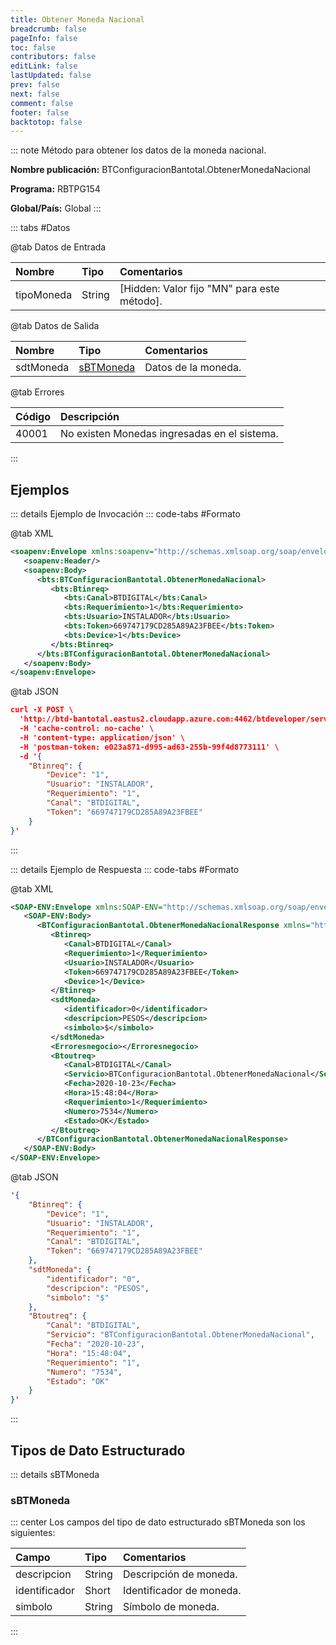 ```yaml
---
title: Obtener Moneda Nacional
breadcrumb: false
pageInfo: false
toc: false
contributors: false
editLink: false
lastUpdated: false
prev: false
next: false
comment: false
footer: false
backtotop: false
---
```


<!-- ABRE DATOS DEL MÉTODO -->
::: note Método para obtener los datos de la moneda nacional.

**Nombre publicación:** BTConfiguracionBantotal.ObtenerMonedaNacional

**Programa:** RBTPG154

**Global/País:** Global
:::
<!-- CIERRA DATOS DEL MÉTODO -->

<!-- ABRE TABLA DE DATOS -->
::: tabs #Datos 

@tab Datos de Entrada

Nombre | Tipo | Comentarios
:--------- | :--------- | :---------
tipoMoneda | String | [Hidden: Valor fijo "MN" para este método].

@tab Datos de Salida

Nombre | Tipo | Comentarios
:--------- | :----------- | :-----------
sdtMoneda | [sBTMoneda](#sbtmoneda) | Datos de la moneda.

@tab Errores

Código | Descripción
:--------- | :-----------
40001 | No existen Monedas ingresadas en el sistema.
::: 
<!-- CIERRA TABLA DE DATOS -->

## **Ejemplos**

<!-- ABRE EJEMPLO DE INVOCACIÓN -->
::: details Ejemplo de Invocación 
::: code-tabs #Formato

@tab XML
```xml
<soapenv:Envelope xmlns:soapenv="http://schemas.xmlsoap.org/soap/envelope/" xmlns:bts="http://uy.com.dlya.bantotal/BTSOA/">
   <soapenv:Header/>
   <soapenv:Body>
      <bts:BTConfiguracionBantotal.ObtenerMonedaNacional>
         <bts:Btinreq>
            <bts:Canal>BTDIGITAL</bts:Canal>
            <bts:Requerimiento>1</bts:Requerimiento>
            <bts:Usuario>INSTALADOR</bts:Usuario>
            <bts:Token>669747179CD285A89A23FBEE</bts:Token>
            <bts:Device>1</bts:Device>
         </bts:Btinreq>
      </bts:BTConfiguracionBantotal.ObtenerMonedaNacional>
   </soapenv:Body>
</soapenv:Envelope>
```

@tab JSON
```json
curl -X POST \
  'http://btd-bantotal.eastus2.cloudapp.azure.com:4462/btdeveloper/servlet/com.dlya.bantotal.odwsbt_BTConfiguracionBantotal?ObtenerMonedaNacional=' \
  -H 'cache-control: no-cache' \
  -H 'content-type: application/json' \
  -H 'postman-token: e023a871-d995-ad63-255b-99f4d8773111' \
  -d '{
	"Btinreq": {
		"Device": "1",
		"Usuario": "INSTALADOR",
		"Requerimiento": "1",
		"Canal": "BTDIGITAL",
		"Token": "669747179CD285A89A23FBEE"
	}
}'
```
:::
<!-- CIERRA EJEMPLO DE INVOCACIÓN -->

<!-- ABRE EJEMPLO DE RESPUESTA -->
::: details Ejemplo de Respuesta 
::: code-tabs #Formato

@tab XML
```xml
<SOAP-ENV:Envelope xmlns:SOAP-ENV="http://schemas.xmlsoap.org/soap/envelope/" xmlns:xsd="http://www.w3.org/2001/XMLSchema" xmlns:SOAP-ENC="http://schemas.xmlsoap.org/soap/encoding/" xmlns:xsi="http://www.w3.org/2001/XMLSchema-instance">
   <SOAP-ENV:Body>
      <BTConfiguracionBantotal.ObtenerMonedaNacionalResponse xmlns="http://uy.com.dlya.bantotal/BTSOA/">
         <Btinreq>
            <Canal>BTDIGITAL</Canal>
            <Requerimiento>1</Requerimiento>
            <Usuario>INSTALADOR</Usuario>
            <Token>669747179CD285A89A23FBEE</Token>
            <Device>1</Device>
         </Btinreq>
         <sdtMoneda>
            <identificador>0</identificador>
            <descripcion>PESOS</descripcion>
            <simbolo>$</simbolo>
         </sdtMoneda>
         <Erroresnegocio></Erroresnegocio>
         <Btoutreq>
            <Canal>BTDIGITAL</Canal>
            <Servicio>BTConfiguracionBantotal.ObtenerMonedaNacional</Servicio>
            <Fecha>2020-10-23</Fecha>
            <Hora>15:48:04</Hora>
            <Requerimiento>1</Requerimiento>
            <Numero>7534</Numero>
            <Estado>OK</Estado>
         </Btoutreq>
      </BTConfiguracionBantotal.ObtenerMonedaNacionalResponse>
   </SOAP-ENV:Body>
</SOAP-ENV:Envelope>
```

@tab JSON
```json
'{
    "Btinreq": {
		"Device": "1",
		"Usuario": "INSTALADOR",
		"Requerimiento": "1",
		"Canal": "BTDIGITAL",
		"Token": "669747179CD285A89A23FBEE"
    },
    "sdtMoneda": {
        "identificador": "0",
        "descripcion": "PESOS",
        "simbolo": "$"
    },
    "Btoutreq": {
        "Canal": "BTDIGITAL",
        "Servicio": "BTConfiguracionBantotal.ObtenerMonedaNacional",
        "Fecha": "2020-10-23",
        "Hora": "15:48:04",
        "Requerimiento": "1",
        "Numero": "7534",
        "Estado": "OK"
    }
}'
```
::: 
<!-- CIERRA EJEMPLO DE RESPUESTA -->

## **Tipos de Dato Estructurado**

<!-- ABRE SDT -->
::: details sBTMoneda  

### sBTMoneda

::: center 
Los campos del tipo de dato estructurado sBTMoneda son los siguientes:

Campo | Tipo | Comentarios
:--------- | :----------- | :-----------
descripcion | String | Descripción de moneda.
identificador | Short | Identificador de moneda.
simbolo | String | Símbolo de moneda.
:::
<!-- CIERRA SDT -->